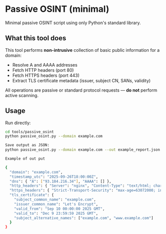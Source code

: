 # Passive OSINT (minimal)

Minimal passive OSINT script using only Python's standard library.

## What this tool does
This tool performs **non-intrusive** collection of basic public information for a domain:
- Resolve A and AAAA addresses
- Fetch HTTP headers (port 80)
- Fetch HTTPS headers (port 443)
- Extract TLS certificate metadata (issuer, subject CN, SANs, validity)

All operations are passive or standard protocol requests — **do not** perform active scanning.

## Usage

Run directly:
```bash
cd tools/passive_osint
python passive_osint.py --domain example.com

Save output as JSON:
python passive_osint.py --domain example.com --out example_report.json

Example of out put

{
  "domain": "example.com",
  "timestamp_utc": "2025-09-26T18:00:00Z",
  "dns": { "A": ["93.184.216.34"], "AAAA": [] },
  "http_headers": { "Server": "nginx", "Content-Type": "text/html; charset=UTF-8" },
  "https_headers": { "Strict-Transport-Security": "max-age=63072000; includeSubDomains; preload" },
  "tls_certificate": {
    "subject_common_name": "example.com",
    "issuer_common_name": "Let's Encrypt",
    "valid_from": "Sep 10 00:00:00 2025 GMT",
    "valid_to": "Dec 9 23:59:59 2025 GMT",
    "subject_alternative_names": ["example.com", "www.example.com"]
  }
}

